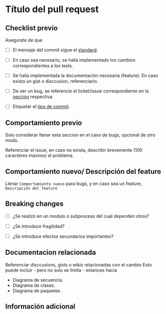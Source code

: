 # Título del pull request

## Checklist previo

Asegurate de que

- [ ] El mensaje del commit sigue el [standard](../CONTRIBUTING.md/#commit).

- [ ] En caso sea necesario, se halla implementado los cambios correspondientes a los tests.

- [ ] Se halla implementada la documentación necesaria (feature). En caso exista un gist o disccusion, referenciarlo.

- [ ] De ser un bug, se referencie el ticket/issue correspondiente en la [seccion](#comportamiento-previo) respectiva.

- [ ] Etiquetar el [tipo de commit](../CONTRIBUTING.md/#tipos-pr).

## Comportamiento previo

Solo considerar llenar esta seccion en el caso de bugs, opcional de otro modo.

Referenciar el issue, en caso no exista, describir brevemente (100 caracteres máximo) el problema.

## Comportamiento nuevo/ Descripción del feature

Llenar `Comportamiento nuevo` para bugs, y en caso sea un feature, `Descripción del feature`

## Breaking changes

- [ ] ¿Se realizó en un modulo o subproceso del cuál dependen otros?

- [ ] ¿Se introduce fragilidad?

- [ ] ¿Se introduce efectos secundarios importantes?

## Documentacion relacionada

Referenciar disccusions, gists o wikis relacionadas con el cambio
Esto puede incluir - pero no solo se limita - enlances hacia

- Diagrama de secuencia.
- Diagrama de clases.
- Diagrama de paquetes.

## Información adicional
